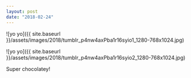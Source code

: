 ```yaml
---
layout: post
date: "2018-02-24"
---
```


![yo yo]({{ site.baseurl }}/assets/images/2018/tumblr_p4nw4axPba1r16syio1_1280-768x1024.jpg)

![yo yo]({{ site.baseurl }}/assets/images/2018/tumblr_p4nw4axPba1r16syio2_1280-768x1024.jpg)

Super chocolatey!
